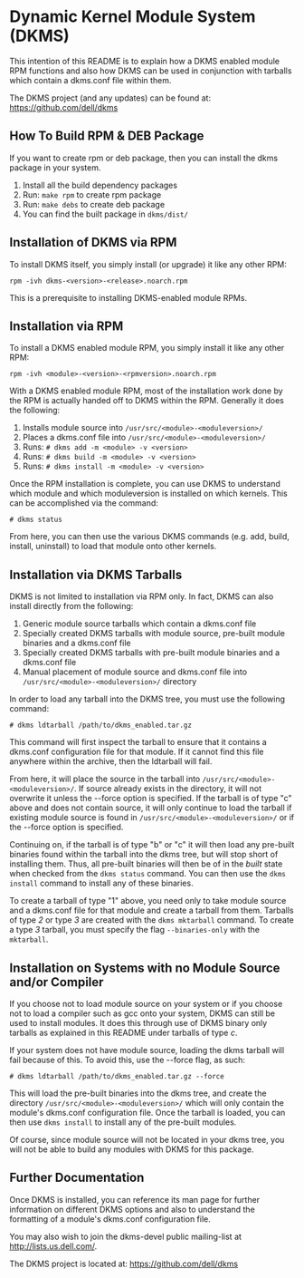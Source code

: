 Dynamic Kernel Module System (DKMS)
==
This intention of this README is to explain how a DKMS enabled module RPM
functions and also how DKMS can be used in conjunction with tarballs which
contain a dkms.conf file within them.

The DKMS project (and any updates) can be found at: https://github.com/dell/dkms

How To Build RPM & DEB Package
--

If you want to create rpm or deb package, then you can install the dkms package in your system.

1. Install all the build dependency packages
2. Run: `make rpm` to create rpm package
3. Run: `make debs` to create deb package
4. You can find the built package in `dkms/dist/`


Installation of DKMS via RPM
--

To install DKMS itself, you simply install (or upgrade) it like any
other RPM:

`rpm -ivh dkms-<version>-<release>.noarch.rpm`

This is a prerequisite to installing DKMS-enabled module RPMs.


Installation via RPM
--

To install a DKMS enabled module RPM, you simply install it like any other RPM:

`rpm -ivh <module>-<version>-<rpmversion>.noarch.rpm`

With a DKMS enabled module RPM, most of the installation work done by the RPM
is actually handed off to DKMS within the RPM. Generally it does the following:

1. Installs module source into `/usr/src/<module>-<moduleversion>/`
2. Places a dkms.conf file into `/usr/src/<module>-<moduleversion>/`
3. Runs: `# dkms add -m <module> -v <version>`
4. Runs: `# dkms build -m <module> -v <version>`
5. Runs: `# dkms install -m <module> -v <version>`

Once the RPM installation is complete, you can use DKMS to understand which
module and which moduleversion is installed on which kernels.  This can be
accomplished via the command:

`# dkms status`

From here, you can then use the various DKMS commands (e.g. add, build, install,
uninstall) to load that module onto other kernels.


Installation via DKMS Tarballs
--

DKMS is not limited to installation via RPM only.  In fact, DKMS can also
install directly from the following:

1. Generic module source tarballs which contain a dkms.conf file
2. Specially created DKMS tarballs with module source, pre-built module
   binaries and a dkms.conf file
3. Specially created DKMS tarballs with pre-built module binaries and a
   dkms.conf file
4. Manual placement of module source and dkms.conf file into
   `/usr/src/<module>-<moduleversion>/` directory

In order to load any tarball into the DKMS tree, you must use the following
command:

`# dkms ldtarball /path/to/dkms_enabled.tar.gz`

This command will first inspect the tarball to ensure that it contains a
dkms.conf configuration file for that module.  If it cannot find this file
anywhere within the archive, then the ldtarball will fail.

From here, it will place the source in the tarball into `/usr/src/<module>-<moduleversion>/`.  If source already exists in the directory, it will not
overwrite it unless the --force option is specified.  If the tarball is of type
"c" above and does not contain source, it will only continue to load the
tarball if existing module source is found in `/usr/src/<module>-<moduleversion>/`
or if the --force option is specified.

Continuing on, if the tarball is of type "b" or "c" it will then load any
pre-built binaries found within the tarball into the dkms tree, but will stop
short of installing them.  Thus, all pre-built binaries will then be of in the
*built* state when checked from the `dkms status` command.  You can then use the
`dkms install` command to install any of these binaries.

To create a tarball of type "1" above, you need only to take module source and a
dkms.conf file for that module and create a tarball from them.  Tarballs of
type *2* or type *3* are created with the `dkms mktarball` command.  To create
a type *3* tarball, you must specify the flag `--binaries-only` with the
`mktarball`.



Installation on Systems with no Module Source and/or Compiler
--

If you choose not to load module source on your system or if you choose not to
load a compiler such as gcc onto your system, DKMS can still be used to install
modules.  It does this through use of DKMS binary only tarballs as explained in
this README under tarballs of type *c*.

If your system does not have module source, loading the dkms tarball will fail
because of this.  To avoid this, use the --force flag, as such:

`# dkms ldtarball /path/to/dkms_enabled.tar.gz --force`

This will load the pre-built binaries into the dkms tree, and create the
directory `/usr/src/<module>-<moduleversion>/` which will only contain the
module's dkms.conf configuration file.  Once the tarball is loaded, you can then
use `dkms install` to install any of the pre-built modules.

Of course, since module source will not be located in your dkms tree, you will
not be able to build any modules with DKMS for this package.


Further Documentation
--

Once DKMS is installed, you can reference its man page for further information
on different DKMS options and also to understand the formatting of a module's
dkms.conf configuration file.

You may also wish to join the dkms-devel public mailing-list at
http://lists.us.dell.com/.

The DKMS project is located at: https://github.com/dell/dkms
